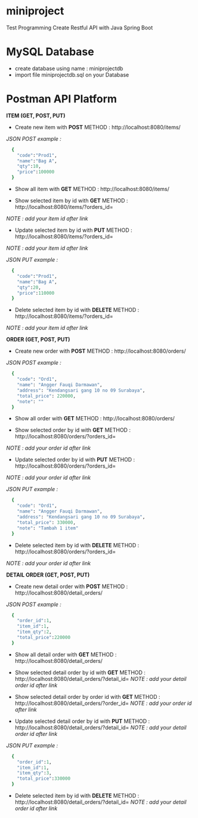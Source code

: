 # miniproject
Test Programming Create Restful API with Java Spring Boot

# MySQL Database
- create database using name : miniprojectdb
- import file miniprojectdb.sql on your Database

# Postman API Platform 
**ITEM (GET, POST, PUT)**
- Create new item with **POST** METHOD : http://localhost:8080/items/

*JSON POST example :*
```ruby
  {
    "code":"Prod1",
    "name":"Bag A",
    "qty":10,
    "price":100000
  }
```
  
- Show all item with **GET** METHOD : http://localhost:8080/items/

- Show selected item by id with **GET** METHOD : http://localhost:8080/items/?orders_id=

*NOTE : add your item id after link*

- Update selected item by id with **PUT** METHOD : http://localhost:8080/items/?orders_id=

*NOTE : add your item id after link*

*JSON PUT example :*
```ruby
  {
    "code":"Prod1",
    "name":"Bag A",
    "qty":20,
    "price":110000
  }
```

- Delete selected item by id with **DELETE** METHOD : http://localhost:8080/items/?orders_id=

*NOTE : add your item id after link*


**ORDER (GET, POST, PUT)**
- Create new order with **POST** METHOD : http://localhost:8080/orders/

*JSON POST example :*
```ruby
  {
    "code": "Ord1",
    "name": "Angger Fauqi Darmawan",
    "address": "Kendangsari gang 10 no 09 Surabaya",
    "total_price": 220000,
    "note": ""
  }
```

- Show all order with **GET** METHOD : http://localhost:8080/orders/

- Show selected order by id with **GET** METHOD : http://localhost:8080/orders/?orders_id=

*NOTE : add your order id after link*

- Update selected order by id with **PUT** METHOD : http://localhost:8080/orders/?orders_id=

*NOTE : add your order id after link*

*JSON PUT example :*
```ruby
  {
    "code": "Ord1",
    "name": "Angger Fauqi Darmawan",
    "address": "Kendangsari gang 10 no 09 Surabaya",
    "total_price": 330000,
    "note": "Tambah 1 item"
  }
```

- Delete selected item by id with **DELETE** METHOD : http://localhost:8080/orders/?orders_id=

*NOTE : add your order id after link*


**DETAIL ORDER (GET, POST, PUT)**
- Create new detail order with **POST** METHOD : http://localhost:8080/detail_orders/

*JSON POST example :*
```ruby
  {
    "order_id":1,
    "item_id":1,
    "item_qty":2,
    "total_price":220000
  }
```

- Show all detail order with **GET** METHOD : http://localhost:8080/detail_orders/

- Show selected detail order by id with **GET** METHOD : http://localhost:8080/detail_orders/?detail_id=
*NOTE : add your detail order id after link*

- Show selected detail order by order id with **GET** METHOD : http://localhost:8080/detail_orders/?order_id=
*NOTE : add your order id after link*

- Update selected detail order by id with **PUT** METHOD : http://localhost:8080/detail_orders/?detail_id=
*NOTE : add your detail order id after link*

*JSON PUT example :*
```ruby
  {
    "order_id":1,
    "item_id":1,
    "item_qty":3,
    "total_price":330000
  }
```

- Delete selected item by id with **DELETE** METHOD : http://localhost:8080/detail_orders/?detail_id=
*NOTE : add your detail order id after link*
